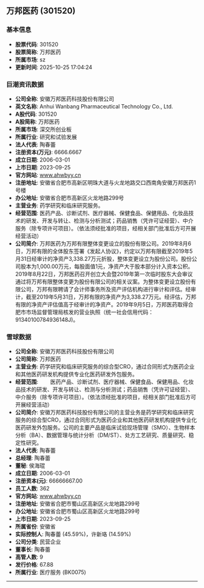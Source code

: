 ## 万邦医药 (301520)

### 基本信息

- **股票代码**: 301520
- **股票简称**: 万邦医药
- **所属市场**: sz
- **更新时间**: 2025-10-25 17:04:24

### 巨潮资讯数据

- **公司全称**: 安徽万邦医药科技股份有限公司
- **英文名称**: Anhui Wanbang Pharmaceutical Technology Co., Ltd.
- **A股代码**: 301520
- **A股简称**: 万邦医药
- **所属市场**: 深交所创业板
- **所属行业**: 研究和试验发展
- **法人代表**: 陶春蕾
- **注册资本(万元)**: 6666.6667
- **成立日期**: 2006-03-01
- **上市日期**: 2023-09-25
- **官方网站**: www.ahwbyy.cn
- **注册地址**: 安徽省合肥市高新区明珠大道与火龙地路交口西南角安徽万邦医药1号楼
- **办公地址**: 安徽省合肥市高新区火龙地路299号
- **主营业务**: 药学研究和临床研究服务。
- **经营范围**: 医药产品、诊断试剂、医疗器械、保健食品、保健用品、化妆品技术的研发、开发与转让、检测与分析测试；药品销售（凭许可证经营）、中介服务（除专项许可项目）。（依法须经批准的项目，经相关部门批准后方可开展经营活动）
- **公司简介**: 万邦医药为万邦有限整体变更设立的股份有限公司。2019年8月6日，万邦有限的全体股东签署《发起人协议》，约定以万邦有限截至2019年5月31日经审计的净资产3,338.27万元折股，整体变更设立为股份公司。股份公司股本为1,000.00万元，每股面值1元，净资产大于股本部分计入资本公积。2019年8月22日，万邦医药召开创立大会暨2019年第一次临时股东大会审议通过将万邦有限整体变更为股份有限公司的相关议案。为整体变更设立股份有限公司，万邦有限聘请了会计师事务所及资产评估机构进行审计和评估。经审计，截至2019年5月31日，万邦有限的净资产为3,338.27万元。经评估，万邦有限的净资产评估值高于经审计的净资产。2019年9月5日，万邦医药取得合肥市市场监督管理局核发的营业执照（统一社会信用代码：91340100784936148J)。

### 雪球数据

- **公司全称**: 安徽万邦医药科技股份有限公司
- **公司简称**: 万邦医药
- **主营业务**: 药学研究和临床研究服务的综合型CRO，通过合同形式为医药企业和其他医药研发机构提供专业化医药研发外包服务。
- **经营范围**: 　　医药产品、诊断试剂、医疗器械、保健食品、保健用品、化妆品技术的研发、开发与转让、检测与分析测试；药品销售（凭许可证经营）、中介服务（除专项许可项目）。（依法须经批准的项目，经相关部门批准后方可开展经营活动）
- **公司简介**: 安徽万邦医药科技股份有限公司的主营业务是药学研究和临床研究服务的综合型CRO，通过合同形式为医药企业和其他医药研发机构提供专业化医药研发外包服务。公司的主要产品是临床试验现场管理（SMO）、生物样本分析（BA）、数据管理与统计分析（DM/ST）、处方工艺研究、质量研究、稳定性研究。
- **法人代表**: 陶春蕾
- **总经理**: 陶春蕾
- **董秘**: 侯海琨
- **成立日期**: 2006-03-01
- **注册资本(元)**: 66666667.00
- **员工人数**: 362
- **官方网站**: www.ahwbyy.cn
- **注册地址**: 安徽省合肥市蜀山区高新区火龙地路299号
- **办公地址**: 安徽省合肥市蜀山区高新区火龙地路299号
- **上市日期**: 2023-09-25
- **所属省份**: 安徽省
- **实际控制人**: 陶春蕾 (45.59%)，许新珞 (14.59%)
- **公司分类**: 民营企业
- **董事长**: 陶春蕾
- **高管人数**: 9
- **发行价格**: 67.88
- **所属行业**: 医疗服务 (BK0075)

---